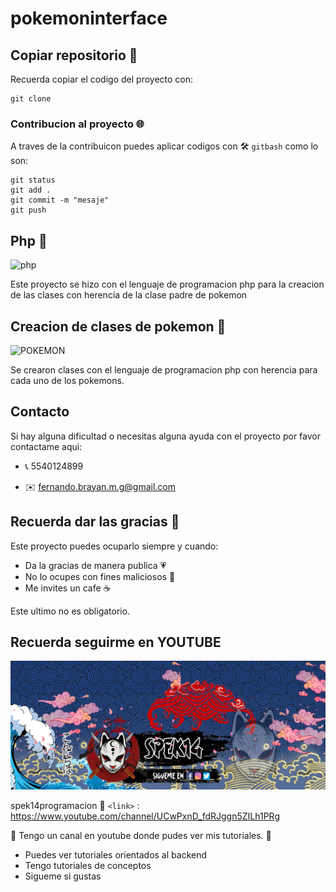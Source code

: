 # pokemoninterface
## Copiar repositorio :space_invader:

Recuerda copiar el codigo del proyecto con:
```
git clone
```
### Contribucion al proyecto :globe_with_meridians:
A traves de la contribuicon puedes aplicar codigos con  	:hammer_and_wrench: `gitbash` como lo son:

```
git status
git add .
git commit -m "mesaje"
git push
```
## Php :open_file_folder:
![php](https://upload.wikimedia.org/wikipedia/commons/thumb/2/27/PHP-logo.svg/2560px-PHP-logo.svg.png)

Este proyecto se hizo con el lenguaje de programacion php para la creacion de las clases con herencia de la clase padre de pokemon
## Creacion de clases de pokemon :pushpin:
![POKEMON](https://upload.wikimedia.org/wikipedia/commons/thumb/9/98/International_Pok%C3%A9mon_logo.svg/1280px-International_Pok%C3%A9mon_logo.svg.png "POKEMON")

Se crearon clases con el lenguaje de programacion php con herencia para cada uno de los pokemons.


## Contacto

Si hay alguna dificultad o necesitas alguna ayuda con el proyecto por favor contactame aqui:
- :telephone_receiver:  5540124899

- :envelope:  fernando.brayan.m.g@gmail.com

## Recuerda dar las gracias :blue_heart:

Este proyecto puedes ocuparlo siempre y cuando:
- Da la gracias de manera publica :heartpulse:
- No lo ocupes con fines maliciosos :lock_with_ink_pen:
- Me invites un cafe :coffee:

Este ultimo no es obligatorio.

## Recuerda seguirme en YOUTUBE

![Codeunit06](https://github.com/Codeunit6/Codeunit6/blob/main/anbu.jpg "Codeunit06")

spek14programacion :link: `<link>` : <https://www.youtube.com/channel/UCwPxnD_fdRJggn5ZILh1PRg>

📌 Tengo un canal en youtube donde pudes ver mis tutoriales. 📌

- Puedes ver tutoriales orientados al backend
- Tengo tutoriales de conceptos
- Sigueme si gustas 

